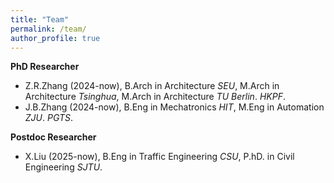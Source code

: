 ```yaml
---
title: "Team"
permalink: /team/
author_profile: true
---
```


**PhD Researcher**
* Z.R.Zhang (2024-now), B.Arch in Architecture *SEU*, M.Arch in Architecture *Tsinghua*, M.Arch in Architecture *TU Berlin*. *HKPF*.
* J.B.Zhang (2024-now), B.Eng in Mechatronics *HIT*, M.Eng in Automation *ZJU*. *PGTS*.

**Postdoc Researcher**
* X.Liu (2025-now), B.Eng in Traffic Engineering *CSU*, P.hD. in Civil Engineering *SJTU*.  
  
